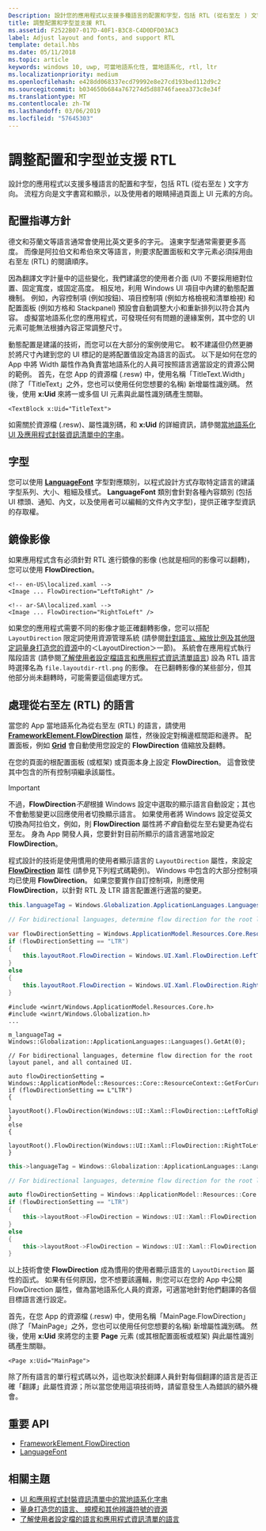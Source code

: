 ```yaml
---
Description: 設計您的應用程式以支援多種語言的配置和字型，包括 RTL (從右至左 ) 文字方向。
title: 調整配置和字型並支援 RTL
ms.assetid: F2522B07-017D-40F1-B3C8-C4D0DFD03AC3
label: Adjust layout and fonts, and support RTL
template: detail.hbs
ms.date: 05/11/2018
ms.topic: article
keywords: windows 10, uwp, 可當地語系化性, 當地語系化, rtl, ltr
ms.localizationpriority: medium
ms.openlocfilehash: e428dd068337ecd79992e8e27cd193bed112d9c2
ms.sourcegitcommit: b034650b684a767274d5d88746faeea373c8e34f
ms.translationtype: MT
ms.contentlocale: zh-TW
ms.lasthandoff: 03/06/2019
ms.locfileid: "57645303"
---
```

# <a name="adjust-layout-and-fonts-and-support-rtl"></a>調整配置和字型並支援 RTL
設計您的應用程式以支援多種語言的配置和字型，包括 RTL (從右至左 ) 文字方向。 流程方向是文字書寫和顯示，以及使用者的眼睛掃過頁面上 UI 元素的方向。

## <a name="layout-guidelines"></a>配置指導方針
德文和芬蘭文等語言通常會使用比英文更多的字元。 遠東字型通常需要更多高度。 而像是阿拉伯文和希伯來文等語言，則要求配置面板和文字元素必須採用由右至左 (RTL) 的閱讀順序。

因為翻譯文字計量中的這些變化，我們建議您的使用者介面 (UI) 不要採用絕對位置、固定寬度，或固定高度。 相反地，利用 Windows UI 項目中內建的動態配置機制。 例如，內容控制項 (例如按鈕)、項目控制項 (例如方格檢視和清單檢視) 和配置面板 (例如方格和 Stackpanel) 預設會自動調整大小和重新排列以符合其內容。 虛擬當地語系化您的應用程式，可發現任何有問題的邊緣案例，其中您的 UI 元素可能無法根據內容正常調整尺寸。

動態配置是建議的技術，而您可以在大部分的案例使用它。 較不建議但仍然更勝於將尺寸內建到您的 UI 標記的是將配置值設定為語言的函式。 以下是如何在您的 App 中將 Width 屬性作為負責當地語系化的人員可按照語言適當設定的資源公開的範例。 首先，在您 App 的資源檔 (.resw) 中，使用名稱「TitleText.Width」(除了「TitleText」之外，您也可以使用任何您想要的名稱) 新增屬性識別碼。 然後，使用 **x:Uid** 來將一或多個 UI 元素與此屬性識別碼產生關聯。

```xaml
<TextBlock x:Uid="TitleText">
```

如需關於資源檔 (.resw)、屬性識別碼，和 **x:Uid** 的詳細資訊，請參閱[當地語系化 UI 及應用程式封裝資訊清單中的字串](../../app-resources/localize-strings-ui-manifest.md)。

## <a name="fonts"></a>字型
您可以使用 [**LanguageFont**](/uwp/api/Windows.Globalization.Fonts.LanguageFont?branch=live) 字型對應類別，以程式設計方式存取特定語言的建議字型系列、大小、粗細及樣式。 **LanguageFont** 類別會針對各種內容類別 (包括 UI 標頭、通知、內文，以及使用者可以編輯的文件內文字型)，提供正確字型資訊的存取權。

## <a name="mirroring-images"></a>鏡像影像
如果應用程式含有必須針對 RTL 進行鏡像的影像 (也就是相同的影像可以翻轉)，您可以使用 **FlowDirection**。

```xaml
<!-- en-US\localized.xaml -->
<Image ... FlowDirection="LeftToRight" />

<!-- ar-SA\localized.xaml -->
<Image ... FlowDirection="RightToLeft" />
```

如果您的應用程式需要不同的影像才能正確翻轉影像，您可以搭配 `LayoutDirection` 限定詞使用資源管理系統 (請參閱[針對語言、縮放比例及其他限定詞量身打造您的資源](../../app-resources/tailor-resources-lang-scale-contrast.md#layoutdirection)中的＜LayoutDirection＞一節)。 系統會在應用程式執行階段語言 (請參閱[了解使用者設定檔語言和應用程式資訊清單語言](manage-language-and-region.md)) 設為 RTL 語言時選擇名為 `file.layoutdir-rtl.png` 的影像。 在已翻轉影像的某些部分，但其他部分尚未翻轉時，可能需要這個處理方式。

## <a name="handling-right-to-left-rtl-languages"></a>處理從右至左 (RTL) 的語言
當您的 App 當地語系化為從右至左 (RTL) 的語言，請使用 [**FrameworkElement.FlowDirection**](/uwp/api/Windows.UI.Xaml.FrameworkElement.FlowDirection) 屬性，然後設定對稱邊框間距和邊界。 配置面板，例如 [**Grid**](/uwp/api/Windows.UI.Xaml.Controls.Grid?branch=live) 會自動使用您設定的 **FlowDirection** 值縮放及翻轉。

在您的頁面的根配置面板 (或框架) 或頁面本身上設定 **FlowDirection**。 這會致使其中包含的所有控制項繼承該屬性。

> [!IMPORTANT]
> 不過，**FlowDirection***不是*根據 Windows 設定中選取的顯示語言自動設定；其也不會動態變更以回應使用者切換顯示語言。 如果使用者將 Windows 設定從英文切換為阿拉伯文，例如，則 **FlowDirection** 屬性將*不會*自動從左至右變更為從右至左。 身為 App 開發人員，您要針對目前所顯示的語言適當地設定 **FlowDirection**。

程式設計的技術是使用慣用的使用者顯示語言的 `LayoutDirection` 屬性，來設定 [**FlowDirection**](/uwp/api/Windows.UI.Xaml.FrameworkElement.FlowDirection) 屬性 (請參見下列程式碼範例)。 Windows 中包含的大部分控制項均已使用 **FlowDirection**。 如果您要實作自訂控制項，則應使用 **FlowDirection**，以針對 RTL 及 LTR 語言配置進行適當的變更。

```csharp    
this.languageTag = Windows.Globalization.ApplicationLanguages.Languages[0];

// For bidirectional languages, determine flow direction for the root layout panel, and all contained UI.

var flowDirectionSetting = Windows.ApplicationModel.Resources.Core.ResourceContext.GetForCurrentView().QualifierValues["LayoutDirection"];
if (flowDirectionSetting == "LTR")
{
    this.layoutRoot.FlowDirection = Windows.UI.Xaml.FlowDirection.LeftToRight;
}
else
{
    this.layoutRoot.FlowDirection = Windows.UI.Xaml.FlowDirection.RightToLeft;
}
```

```cppwinrt
#include <winrt/Windows.ApplicationModel.Resources.Core.h>
#include <winrt/Windows.Globalization.h>
...

m_languageTag = Windows::Globalization::ApplicationLanguages::Languages().GetAt(0);

// For bidirectional languages, determine flow direction for the root layout panel, and all contained UI.

auto flowDirectionSetting = Windows::ApplicationModel::Resources::Core::ResourceContext::GetForCurrentView().QualifierValues().Lookup(L"LayoutDirection");
if (flowDirectionSetting == L"LTR")
{
    layoutRoot().FlowDirection(Windows::UI::Xaml::FlowDirection::LeftToRight);
}
else
{
    layoutRoot().FlowDirection(Windows::UI::Xaml::FlowDirection::RightToLeft);
}
```

```cpp
this->languageTag = Windows::Globalization::ApplicationLanguages::Languages->GetAt(0);

// For bidirectional languages, determine flow direction for the root layout panel, and all contained UI.

auto flowDirectionSetting = Windows::ApplicationModel::Resources::Core::ResourceContext::GetForCurrentView()->QualifierValues->Lookup("LayoutDirection");
if (flowDirectionSetting == "LTR")
{
    this->layoutRoot->FlowDirection = Windows::UI::Xaml::FlowDirection::LeftToRight;
}
else
{
    this->layoutRoot->FlowDirection = Windows::UI::Xaml::FlowDirection::RightToLeft;
}
```

以上技術會使 **FlowDirection** 成為慣用的使用者顯示語言的 `LayoutDirection` 屬性的函式。 如果有任何原因，您不想要該邏輯，則您可以在您的 App 中公開 FlowDirection 屬性，做為當地語系化人員的資源，可適當地針對他們翻譯的各個目標語言進行設定。

首先，在您 App 的資源檔 (.resw) 中，使用名稱「MainPage.FlowDirection」(除了「MainPage」之外，您也可以使用任何您想要的名稱) 新增屬性識別碼。 然後，使用 **x:Uid** 來將您的主要 **Page** 元素 (或其根配置面板或框架) 與此屬性識別碼產生關聯。

```xaml
<Page x:Uid="MainPage">
```

除了所有語言的單行程式碼以外，這也取決於翻譯人員針對每個翻譯的語言是否正確「翻譯」此屬性資源；所以當您使用這項技術時，請留意發生人為錯誤的額外機會。

## <a name="important-apis"></a>重要 API
* [FrameworkElement.FlowDirection](/uwp/api/Windows.UI.Xaml.FrameworkElement.FlowDirection)
* [LanguageFont](/uwp/api/Windows.Globalization.Fonts.LanguageFont?branch=live)

## <a name="related-topics"></a>相關主題
* [UI 和應用程式封裝資訊清單中的當地語系化字串](../../app-resources/localize-strings-ui-manifest.md)
* [量身打造您的語言、 規模和其他辨識符號的資源](../../app-resources/tailor-resources-lang-scale-contrast.md)
* [了解使用者設定檔的語言和應用程式資訊清單的語言](manage-language-and-region.md)